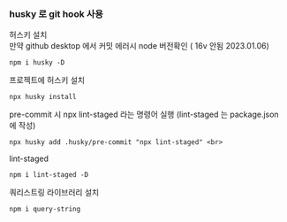 ### husky 로 git hook 사용
허스키 설치 <br>
만약 github desktop 에서 커밋 에러시 node 버전확인 ( 16v 안됨 2023.01.06)
```
npm i husky -D
```
프로젝트에 허스키 설치
```
npx husky install
```
pre-commit 시 npx lint-staged 라는 명령어 실행 (lint-staged 는 package.json 에 작성)
```
npx husky add .husky/pre-commit "npx lint-staged" <br>
```
lint-staged
```
npm i lint-staged -D
```
쿼리스트링 라이브러리 설치
```
npm i query-string
```